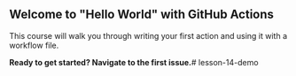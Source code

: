 ## Welcome to "Hello World" with GitHub Actions

This course will walk you through writing your first action and using it with a workflow file. 

**Ready to get started? Navigate to the first issue.**# lesson-14-demo
